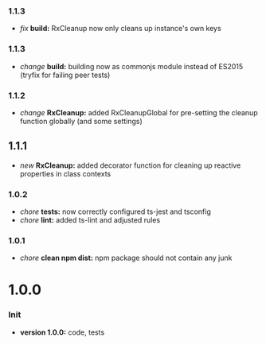 ### 1.1.3

* *fix* **build:** RxCleanup now only cleans up instance's own keys

### 1.1.3

* *change* **build:** building now as commonjs module instead of ES2015 (tryfix for failing peer tests)

### 1.1.2

* *change* **RxCleanup:** added RxCleanupGlobal for pre-setting the cleanup function globally (and some settings)

## 1.1.1

* *new* **RxCleanup:** added decorator function for cleaning up reactive properties in class contexts

### 1.0.2

* *chore* **tests:** now correctly configured ts-jest and tsconfig
* *chore* **lint:** added ts-lint and adjusted rules

### 1.0.1

* *chore* **clean npm dist:** npm package should not contain any junk

# **1.0.0**

### Init

* **version 1.0.0:** code, tests
